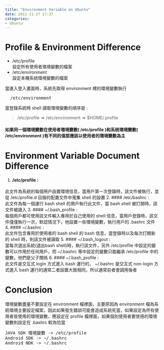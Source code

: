 ```yaml
---
title: "Environment Variable on Ubuntu"
date: 2011-11-27 17:37
categories:
- Ubuntu
---
```


# Profile & Environment Difference
+ /etc/profile  
  設定所有使用者環境變數的檔案
+ /etc/environment  
  設定本機系统環境變數的檔案

當進入登入畫面時，系統先取得 environment 裡的環境變數執行
<pre class="prettyprint text">
  /etc/environment
</pre>

當登錄系統時 shell 讀取環境變數的順序是 :

> /etc/profile  =>  /etc/environment  =>  $HOME/.profile

#### 如果同一個環境變數在使用者環境變數( /etc/profile )和系统環境變數( /etc/environment )有不同的值那應該以使用者的環境變數為主
<p></p>

# Environment Variable Document Difference
1. #### /etc/profile :  
此文件為系統的每個用戶設置環境信息，當用戶第一次登錄時，該文件被執行，並從 /etc/profile.d 目錄的配置文件中蒐集 shell 的設置
2. #### /etc/bashrc :  
此文件為每一個運行 bash shell 的用戶執行此文件，當 bash shell 被打開時，該文件被讀入
3. #### ~/.bash_profile :  
每個用戶都可使用該文件輸入專用於自己使用的 shell 信息，當用戶登錄時，該文件僅僅執行一次，默認情況下，他設置一些環境變數，執行用戶的 .bashrc 文件
4. #### ~/.bashrc :  
此文件包含專用於使用者的 bash shell 的 bash 信息，當登錄時以及每次打開新的 shell 時，則該文件被讀取
5. #### ~/.bash_logout :  
當每次退出系統(退出bash shell)時，執行該文件，另外 /etc/profile 中設定的變數可以作用於任何用戶，而 ~/.bashrc 等中設定的變數只能繼承 /etc/profile 中的變數，他們是父子關係
6. #### ~/.bash_profile :  
此文件是交互式 login 方式進入 bash 運行的， ~/.bashrc 是交互式 non-login 方式進入 bash 運行的通常二者設置大致相同，所以通常前者會調用後者
<p></p>

# Conclusion
環境變數盡量不要設定在 environment 檔裡面，主要原因為 environment 檔為系統環境主要設定檔案，因此如果發生錯誤可能會造成系統死當，如果設定為所有使用者皆使用的環境變數，應設定在 profile 檔裡面，如果個別使用者要使用的環境變數則設定在 .bashrc 較為恰當
<pre class="prettyprint text">
JAVA SDK 環境變數 -> /etc/profile
Android SDK -> ~/.bashrc
Android NDK -> ~/.bashrc
</pre>
